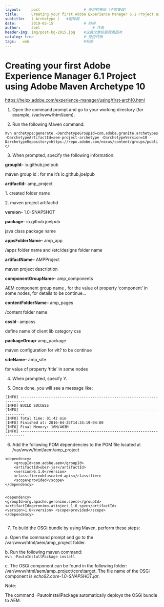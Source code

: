 ```yaml
---
layout:     post   				    # 使用的布局（不需要改）
title:      Creating your first Adobe Experience Manager 6.1 Project using Adobe Maven Archetype 10 				# 标题 
subtitle:   ( Archetype )   #副标题
date:       2019-02-15 				# 时间
author:     Joel 						# 作者
header-img: img/post-bg-2015.jpg 	#这篇文章标题背景图片
catalog: true 						# 是否归档
tags:	web							#标签
---
```

<h1><a id="Creating_your_first_Adobe_Experience_Manager_61_Project_using_Adobe_Maven_Archetype_10_1"></a>Creating your first Adobe Experience Manager 6.1 Project using Adobe Maven Archetype 10</h1>
<p><a href="https://helpx.adobe.com/experience-manager/using/first-arch10.html">https://helpx.adobe.com/experience-manager/using/first-arch10.html</a></p>
<ol>
<li>
<p>Open the command prompt and go to your working directory (for example, /var/www/html/aem).</p>
</li>
<li>
<p>Run the following Maven command:</p>
</li>
</ol>
<p><code>mvn archetype:generate -DarchetypeGroupId=com.adobe.granite.archetypes -DarchetypeArtifactId=aem-project-archetype -DarchetypeVersion=10 -DarchetypeRepository=https://repo.adobe.com/nexus/content/groups/public/</code></p>
<ol start="3">
<li>When prompted, specify the following information:</li>
</ol>
<p><strong>groupId</strong>– io.github.joelpub</p>
<p>maven group id : for me it’s io.github.joelpub</p>
<p><strong>artifactId</strong>– amp_project</p>
<p>1. created folder name</p>
<p>2. maven project artifactid</p>
<p><strong>version</strong>– 1.0-SNAPSHOT</p>
<p><strong>package</strong>– io.github.joelpub</p>
<p>java class package name</p>
<p><strong>appsFolderName</strong>– amp_app</p>
<p>/apps folder name and /etc/designs folder name</p>
<p><strong>artifactName</strong>– AMPProject</p>
<p>maven project description</p>
<p><strong>componentGroupName</strong>– amp_components</p>
<p>AEM component group name , for the value of property ‘component’ in some nodes, for details to be continue…</p>
<p><strong>contentFolderName</strong>– amp_pages</p>
<p>/content folder name</p>
<p><strong>cssId</strong>– ampcss</p>
<p>define name of client lib category css</p>
<p><strong>packageGroup</strong>-amp_package</p>
<p>maven configuration for vlt? to be continue</p>
<p><strong>siteName</strong>– amp_site</p>
<p>for value of property ‘title’ in some nodes</p>
<ol start="4">
<li>
<p>When prompted, specify Y.</p>
</li>
<li>
<p>Once done, you will see a message like:</p>
</li>
</ol>
<pre><code>[INFO] ------------------------------------------------------------------------
[INFO] BUILD SUCCESS
[INFO] ------------------------------------------------------------------------
[INFO] Total time: 01:42 min
[INFO] Finished at: 2016-04-25T14:34:19-04:00
[INFO] Final Memory: 16M/463M
[INFO] ------------------------------------------------------------------------
</code></pre>
<ol start="6">
<li>Add the following POM dependencies to the POM file located at /var/www/html/aem/amp_project</li>
</ol>
<pre><code>&lt;dependency&gt;
    &lt;groupId&gt;com.adobe.aem&lt;/groupId&gt;
    &lt;artifactId&gt;uber-jar&lt;/artifactId&gt;
    &lt;version&gt;6.1.0&lt;/version&gt;
    &lt;classifier&gt;obfuscated-apis&lt;/classifier&gt;
    &lt;scope&gt;provided&lt;/scope&gt;
&lt;/dependency&gt;

&lt;dependency&gt;
    &lt;groupId&gt;org.apache.geronimo.specs&lt;/groupId&gt;
    &lt;artifactId&gt;geronimo-atinject_1.0_spec&lt;/artifactId&gt;
    &lt;version&gt;1.0&lt;/version&gt;
    &lt;scope&gt;provided&lt;/scope&gt;
&lt;/dependency&gt;
</code></pre>
<ol start="7">
<li>To build the OSGi bundle by using Maven, perform these steps:</li>
</ol>
<p>a. Open the command prompt and go to the /var/www/html/aem/amp_project folder.</p>
<p>b. Run the following maven command:<br>
<code>mvn -PautoInstallPackage install</code></p>
<p>c. The OSGi component can be found in the following folder: /var/www/html/aem/amp_project\core\target. The file name of the OSGi component is <em>echo62.core-1.0-SNAPSHOT.jar</em>.</p>
<p>Note:</p>
<p>The command -PautoInstallPackage automatically deploys the OSGi bundle to AEM.</p>

